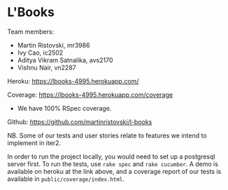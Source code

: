 # L'Books

Team members:
- Martin Ristovski, mr3986
- Ivy Cao, ic2502
- Aditya Vikram Satnalika, avs2170
- Vishnu Nair, vn2287

Heroku: https://lbooks-4995.herokuapp.com/

Coverage: https://lbooks-4995.herokuapp.com/coverage
* We have 100% RSpec coverage.

Github: https://github.com/martinristovski/l-books

NB. Some of our tests and user stories relate to features we intend to implement in iter2.

In order to run the project locally, you would need to set up a postgresql server first. To run the tests, use `rake spec` and `rake cucumber`. A demo is available on heroku at the link above, and a coverage report of our tests is available in `public/coverage/index.html`.